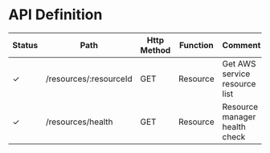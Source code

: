 # API Definition

| Status | Path                   | Http Method | Function | Comment                       |
| ------ | ---------------------- | ----------- | -------- | ----------------------------- |
| ✓      | /resources/:resourceId | GET         | Resource | Get AWS service resource list |
| ✓      | /resources/health      | GET         | Resource | Resource manager health check |
